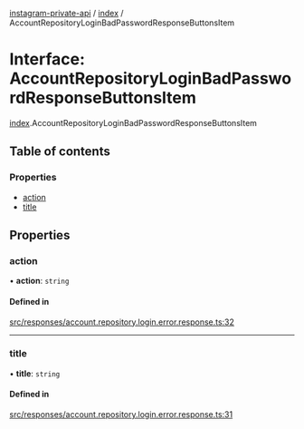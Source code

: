 [instagram-private-api](../../README.md) / [index](../../modules/index.md) / AccountRepositoryLoginBadPasswordResponseButtonsItem

# Interface: AccountRepositoryLoginBadPasswordResponseButtonsItem

[index](../../modules/index.md).AccountRepositoryLoginBadPasswordResponseButtonsItem

## Table of contents

### Properties

- [action](AccountRepositoryLoginBadPasswordResponseButtonsItem.md#action)
- [title](AccountRepositoryLoginBadPasswordResponseButtonsItem.md#title)

## Properties

### action

• **action**: `string`

#### Defined in

[src/responses/account.repository.login.error.response.ts:32](https://github.com/Nerixyz/instagram-private-api/blob/0e0721c/src/responses/account.repository.login.error.response.ts#L32)

___

### title

• **title**: `string`

#### Defined in

[src/responses/account.repository.login.error.response.ts:31](https://github.com/Nerixyz/instagram-private-api/blob/0e0721c/src/responses/account.repository.login.error.response.ts#L31)
